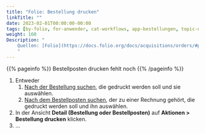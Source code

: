 ```yaml
---
title: "Folio: Bestellung drucken"
linkTitle: ""
date: 2023-02-01T00:00:00-00:00
tags: [by-folio, for-anwender, cat-workflows, app-bestellungen, topic-drucken, meta-gemeldet_docsfolioorg]
weight: 160
Description: "
    Quellen: [Folio](https://docs.folio.org/docs/acquisitions/orders/#printing-an-order ) & [GBV](https://info.gbv.de/display/FOLIOGBVEXTERN/Folio:+Bestellung+drucken)
    "
---
```


{{% pageinfo %}}
Bestellposten drucken fehlt noch
{{% /pageinfo %}}

1.  Entweder
    1.  [Nach der Bestellung suchen](https://info.gbv.de/display/FOLIOGBVEXTERN/Folio%3A+Bestellungen+suchen+und+exportieren), die gedruckt werden soll und sie auswählen.
    2.  [Nach dem Bestellposten suchen](https://info.gbv.de/display/FOLIOGBVEXTERN/Folio%3A+Bestellposten+suchen), der zu einer Rechnung gehört, die gedruckt werden soll und ihn auswählen.
2.  In der Ansicht **Detail (Bestellung oder Bestellposten)** auf **Aktionen > Bestellung drucken** klicken.
3.  ...
